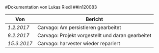 #Dokumentation von Lukas Riedl
##in120083

| Von | Bericht |
|---|---|
|*1.2.2017*|Carvago: Am persistieren gearbeitet|
|*8.2.2017*|Carvago: Projekt vorgestellt und daran gearbeitet|
|*15.3.2017*| Carvago: harvester wieder repariert|

